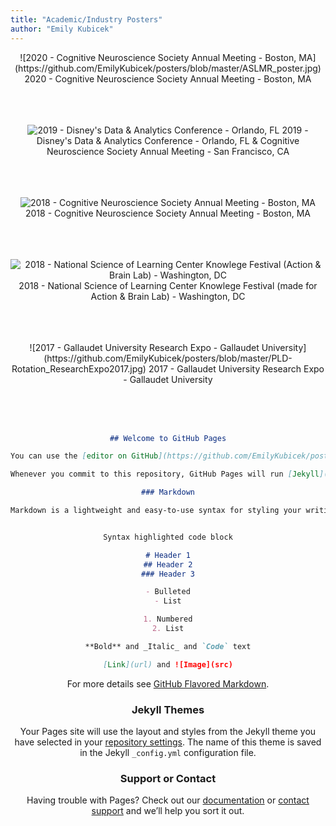 ```yaml
---
title: "Academic/Industry Posters"
author: "Emily Kubicek"
---
```


<center>
![2020 - Cognitive Neuroscience Society Annual Meeting - Boston, MA](https://github.com/EmilyKubicek/posters/blob/master/ASLMR_poster.jpg)
2020 - Cognitive Neuroscience Society Annual Meeting - Boston, MA
<br></br>
<br></br>

![2019 - Disney's Data & Analytics Conference - Orlando, FL](https://github.com/EmilyKubicek/posters/blob/master/DDAC_poster.jpg)
2019 - Disney's Data & Analytics Conference - Orlando, FL & Cognitive Neuroscience Society Annual Meeting - San Francisco, CA
<br></br>
<br></br>

![2018 - Cognitive Neuroscience Society Annual Meeting - Boston, MA](https://github.com/EmilyKubicek/posters/blob/master/CNS2018_poster.jpg)
2018 - Cognitive Neuroscience Society Annual Meeting - Boston, MA
<br></br>
<br></br>

![2018 - National Science of Learning Center Knowlege Festival (Action & Brain Lab) - Washington, DC](https://github.com/EmilyKubicek/posters/blob/master/KF_5.jpg)
2018 - National Science of Learning Center Knowlege Festival (made for Action & Brain Lab) - Washington, DC
<br></br>
<br></br>

<center>
![2017 - Gallaudet University Research Expo - Gallaudet University](https://github.com/EmilyKubicek/posters/blob/master/PLD-Rotation_ResearchExpo2017.jpg)
2017 - Gallaudet University Research Expo - Gallaudet University
<br></br>
<br></br>

</center>

```markdown

## Welcome to GitHub Pages

You can use the [editor on GitHub](https://github.com/EmilyKubicek/posters/edit/master/index.md) to maintain and preview the content for your website in Markdown files.

Whenever you commit to this repository, GitHub Pages will run [Jekyll](https://jekyllrb.com/) to rebuild the pages in your site, from the content in your Markdown files.

### Markdown

Markdown is a lightweight and easy-to-use syntax for styling your writing. It includes conventions for


Syntax highlighted code block

# Header 1
## Header 2
### Header 3

- Bulleted
- List

1. Numbered
2. List

**Bold** and _Italic_ and `Code` text

[Link](url) and ![Image](src)
```

For more details see [GitHub Flavored Markdown](https://guides.github.com/features/mastering-markdown/).

### Jekyll Themes

Your Pages site will use the layout and styles from the Jekyll theme you have selected in your [repository settings](https://github.com/EmilyKubicek/posters/settings). The name of this theme is saved in the Jekyll `_config.yml` configuration file.

### Support or Contact

Having trouble with Pages? Check out our [documentation](https://help.github.com/categories/github-pages-basics/) or [contact support](https://github.com/contact) and we’ll help you sort it out.
